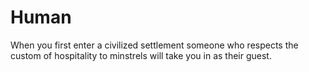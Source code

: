 # Human
When you first enter a civilized settlement someone who respects the custom of hospitality to minstrels will take you in as their guest.